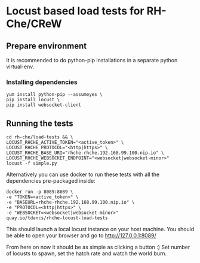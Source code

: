 # Locust based load tests for RH-Che/CReW

## Prepare environment

It is recommended to do python-pip installations in a separate python virtual-env.

### Installing dependencies

```{allowEmpty=true}
yum install python-pip --assumeyes \
pip install locust \
pip install websocket-client
```

## Running the tests

```{allowEmpty=true}
cd rh-che/load-tests && \
LOCUST_RHCHE_ACTIVE_TOKEN="<active_token>" \
LOCUST_RHCHE_PROTOCOL="<http|https>" \
LOCUST_RHCHE_BASE_URI="rhche-rhche.192.168.99.100.nip.io" \
LOCUST_RHCHE_WEBSOCKET_ENDPOINT="<websocket|websocket-minor>"
locust -f simple.py
```

Alternatively you can use docker to run these tests with all the dependencies pre-packaged inside:

```{allowEmpty=true}
docker run -p 8089:8089 \
-e "TOKEN=<active_token>" \
-e "BASEURL=rhche-rhche.192.168.99.100.nip.io" \
-e "PROTOCOL=<http|https>" \
-e "WEBSOCKET=<websocket|websocket-minor>"
quay.io/tdancs/rhche-locust-load-tests
```

This should launch a local locust instance on your host machine.
You should be able to open your browser and go to <http://127.0.0.1:8089/>

From here on now it should be as simple as clicking a button :)
Set number of locusts to spawn, set the hatch rate and watch the world burn.
